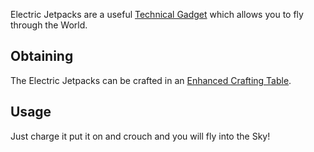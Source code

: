 Electric Jetpacks are a useful [Technical Gadget](https://github.com/TheBusyBiscuit/Slimefun4/wiki/Technical-Gadget) which allows you to fly through the World.

## Obtaining
The Electric Jetpacks can be crafted in an [Enhanced Crafting Table](https://github.com/TheBusyBiscuit/Slimefun4/wiki/Enhanced-Crafting-Table).

## Usage
Just charge it put it on and crouch and you will fly into the Sky!
